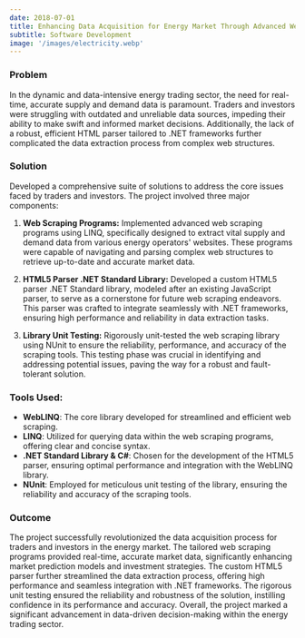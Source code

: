 ```yaml
---
date: 2018-07-01
title: Enhancing Data Acquisition for Energy Market Through Advanced Web Scraping Solutions
subtitle: Software Development
image: '/images/electricity.webp'
---
```


### Problem
In the dynamic and data-intensive energy trading sector, the need for real-time, accurate supply and demand data is paramount. Traders and investors were struggling with outdated and unreliable data sources, impeding their ability to make swift and informed market decisions. Additionally, the lack of a robust, efficient HTML parser tailored to .NET frameworks further complicated the data extraction process from complex web structures.

### Solution
Developed a comprehensive suite of solutions to address the core issues faced by traders and investors. The project involved three major components:

1. **Web Scraping Programs:** Implemented advanced web scraping programs using LINQ, specifically designed to extract vital supply and demand data from various energy operators' websites. These programs were capable of navigating and parsing complex web structures to retrieve up-to-date and accurate market data.

2. **HTML5 Parser .NET Standard Library:** Developed a custom HTML5 parser .NET Standard library, modeled after an existing JavaScript parser, to serve as a cornerstone for future web scraping endeavors. This parser was crafted to integrate seamlessly with .NET frameworks, ensuring high performance and reliability in data extraction tasks.

3. **Library Unit Testing:** Rigorously unit-tested the web scraping library using NUnit to ensure the reliability, performance, and accuracy of the scraping tools. This testing phase was crucial in identifying and addressing potential issues, paving the way for a robust and fault-tolerant solution.

### Tools Used:

- **WebLINQ**: The core library developed for streamlined and efficient web scraping.
- **LINQ**: Utilized for querying data within the web scraping programs, offering clear and concise syntax.
- **.NET Standard Library & C#**: Chosen for the development of the HTML5 parser, ensuring optimal performance and integration with the WebLINQ library.
- **NUnit**: Employed for meticulous unit testing of the library, ensuring the reliability and accuracy of the scraping tools.


### Outcome
The project successfully revolutionized the data acquisition process for traders and investors in the energy market. The tailored web scraping programs provided real-time, accurate market data, significantly enhancing market prediction models and investment strategies. The custom HTML5 parser further streamlined the data extraction process, offering high performance and seamless integration with .NET frameworks. The rigorous unit testing ensured the reliability and robustness of the solution, instilling confidence in its performance and accuracy. Overall, the project marked a significant advancement in data-driven decision-making within the energy trading sector.